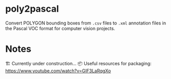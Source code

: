 # poly2pascal
Convert POLYGON bounding boxes from `.csv` files to `.xml` annotation files in the Pascal VOC format for computer vision projects.

# Notes
🏗️ Currently under construction...
📦 Useful resources for packaging: https://www.youtube.com/watch?v=GIF3LaRqgXo
